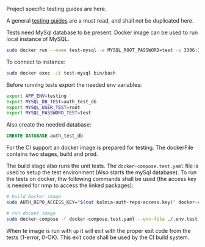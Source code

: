 Project specific testing guides are here.

A general [testing guides](https://bitbucket.org/kalmiadevs/kalmia-common-lib/src/master/docs/TESTING.md) are a must read, and shall not be duplicated here. 

Tests need MySql database to be present. 
Docker image can be used to run local instance of MySQL. 

```bash
sudo docker run --name test-mysql -e MYSQL_ROOT_PASSWORD=test -p 3306:3306 -d mysql
```

To connect to instance:
```bash
sudo docker exec -it test-mysql bin/bash
```

Before running tests export the needed env variables:
 
```bash
export APP_ENV=testing
export MYSQL_DB_TEST=auth_test_db
export MYSQL_USER_TEST=root
export MYSQL_PASSWORD_TEST=test
```

Also create the needed database:

```sql 
CREATE DATABASE auth_test_db

```

For the CI support an docker image is prepared for testing. The dockerFile contains two stages, build and prod.

The build stage also runs the unit tests. The `docker-compose.test.yaml` file is used to setup the test environment (Also starts the mySql database).
To run the tests on docker, thw following commands shall be used (the access key is needed for nmp to access the linked packages):

```bash
# build Docker image
sudo AUTH_REPO_ACCESS_KEY="$(cat kalmia-auth-repo-access.key)" docker-compose -f docker-compose.test.yaml --env-file ./.env.test build --force

# run docker image
sudo docker-compose -f docker-compose.test.yaml --env-file ./.env.test up --force-recreate --abort-on-container-exit --exit-code-from api
```




When te image is run with `up` it will exit with the proper exit code from the tests (1-error, 0-OK). This exit code shall be used by the CI build system.